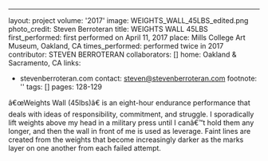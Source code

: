 ---
layout: project
volume: '2017'
image: WEIGHTS_WALL_45LBS_edited.png
photo_credit: Steven Berroteran
title: WEIGHTS WALL 45LBS
first_performed: first performed on April 11, 2017
place: Mills College Art Museum, Oakland, CA
times_performed: performed twice in 2017
contributor: STEVEN BERROTERAN
collaborators: []
home: Oakland & Sacramento, CA
links:
- stevenberroteran.com
contact: steven@stevenberroteran.com
footnote: ''
tags: []
pages: 128-129



â€œWeights Wall (45lbs)â€ is an eight-hour endurance performance that deals with ideas of responsibility, commitment, and struggle. I sporadically lift weights above my head in a military press until I canâ€™t hold them any longer, and then the wall in front of me is used as leverage. Faint lines are created from the weights that become increasingly darker as the marks layer on one another from each failed attempt.
